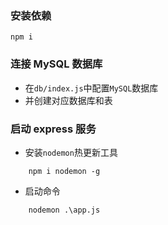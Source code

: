 ### 安装依赖
```shell
npm i 
```

### 连接 MySQL 数据库
- 在`db/index.js`中配置`MySQL`数据库
- 并创建对应数据库和表

### 启动 express 服务
- 安装`nodemon`热更新工具
```shell
    npm i nodemon -g
```
- 启动命令
```shell
    nodemon .\app.js
```
